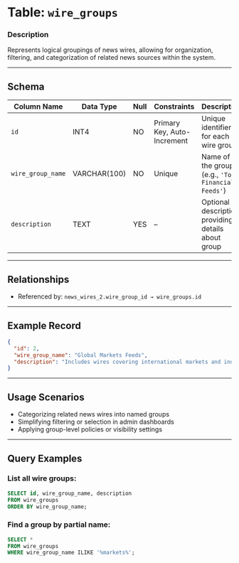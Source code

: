 # Table: `wire_groups`

### **Description**

Represents logical groupings of news wires, allowing for organization, filtering, and categorization of related news sources within the system.

---

## Schema

| Column Name       | Data Type    | Null | Constraints                 | Description                                        |
| ----------------- | ------------ | ---- | --------------------------- | -------------------------------------------------- |
| `id`              | INT4         | NO   | Primary Key, Auto-Increment | Unique identifier for each wire group              |
| `wire_group_name` | VARCHAR(100) | NO   | Unique                      | Name of the group (e.g., `'Top Financial Feeds'`)  |
| `description`     | TEXT         | YES  | –                           | Optional description providing details about group |

---

## Relationships

* Referenced by: `news_wires_2.wire_group_id → wire_groups.id`

---

## Example Record

```json
{
  "id": 2,
  "wire_group_name": "Global Markets Feeds",
  "description": "Includes wires covering international markets and indices"
}
```

---

## Usage Scenarios

* Categorizing related news wires into named groups
* Simplifying filtering or selection in admin dashboards
* Applying group-level policies or visibility settings

---

## Query Examples

### List all wire groups:

```sql
SELECT id, wire_group_name, description
FROM wire_groups
ORDER BY wire_group_name;
```

### Find a group by partial name:

```sql
SELECT *
FROM wire_groups
WHERE wire_group_name ILIKE '%markets%';
```